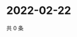 # 2022-02-22

共 0 条

<!-- BEGIN WEIBO -->
<!-- 最后更新时间 Tue Feb 22 2022 19:11:02 GMT+0800 (China Standard Time) -->

<!-- END WEIBO -->
